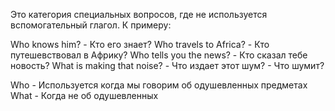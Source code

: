 Это категория специальных вопросов, где не используется вспомогательный глагол.
К примеру:

Who knows him? - Кто его знает?
Who travels to Africa? - Кто путешевствовал в Африку?
Who tells you the news? - Кто сказал тебе новость?
What is making that noise? - Что издает этот шум? - Что шумит?

Who - Используется когда мы говорим об одушевленных предметах
What - Когда не об одушевленных